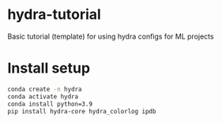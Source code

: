 # hydra-tutorial
Basic tutorial (template) for using hydra configs for ML projects


# Install setup
```bash
conda create -n hydra
conda activate hydra
conda install python=3.9
pip install hydra-core hydra_colorlog ipdb
```
